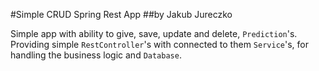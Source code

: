 #Simple CRUD Spring Rest App
##by Jakub Jureczko

Simple app with ability to give, save, update and delete, `Prediction`'s.
Providing simple `RestController`'s with connected to them  `Service`'s, 
for handling the business logic and `Database`. 
